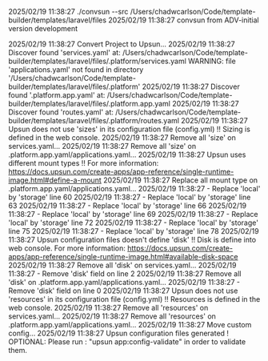2025/02/19 11:38:27 ./convsun --src /Users/chadwcarlson/Code/template-builder/templates/laravel/files
2025/02/19 11:38:27 
convsun from ADV-initial version development

2025/02/19 11:38:27 Convert Project to Upsun...
2025/02/19 11:38:27 Discover found 'services.yaml' at: /Users/chadwcarlson/Code/template-builder/templates/laravel/files/.platform/services.yaml
WARNING: file 'applications.yaml' not found in directory '/Users/chadwcarlson/Code/template-builder/templates/laravel/files/.platform'
2025/02/19 11:38:27 Discover found '.platform.app.yaml' at: /Users/chadwcarlson/Code/template-builder/templates/laravel/files/.platform.app.yaml
2025/02/19 11:38:27 Discover found 'routes.yaml' at: /Users/chadwcarlson/Code/template-builder/templates/laravel/files/.platform/routes.yaml
2025/02/19 11:38:27 Upsun does not use 'sizes' in its configuration file (config.yml) !!
	Sizing is defined in the web console.
2025/02/19 11:38:27 Remove all 'size' on services.yaml...
2025/02/19 11:38:27 Remove all 'size' on .platform.app.yaml/applications.yaml...
2025/02/19 11:38:27 Upsun uses different mount types !!
	For more information: https://docs.upsun.com/create-apps/app-reference/single-runtime-image.html#define-a-mount
2025/02/19 11:38:27 Replace all mount type on .platform.app.yaml/applications.yaml...
2025/02/19 11:38:27 - Replace 'local' by 'storage' line 60
2025/02/19 11:38:27 - Replace 'local' by 'storage' line 63
2025/02/19 11:38:27 - Replace 'local' by 'storage' line 66
2025/02/19 11:38:27 - Replace 'local' by 'storage' line 69
2025/02/19 11:38:27 - Replace 'local' by 'storage' line 72
2025/02/19 11:38:27 - Replace 'local' by 'storage' line 75
2025/02/19 11:38:27 - Replace 'local' by 'storage' line 78
2025/02/19 11:38:27 Upsun configuration files doesn't define 'disk' !!
	Disk is define into web console.
	For more information: https://docs.upsun.com/create-apps/app-reference/single-runtime-image.html#available-disk-space
2025/02/19 11:38:27 Remove all 'disk' on services.yaml...
2025/02/19 11:38:27 - Remove 'disk' field on line 2
2025/02/19 11:38:27 Remove all 'disk' on .platform.app.yaml/applications.yaml...
2025/02/19 11:38:27 - Remove 'disk' field on line 0
2025/02/19 11:38:27 Upsun does not use 'resources' in its configuration file (config.yml) !!
	Resources is defined in the web console.
2025/02/19 11:38:27 Remove all 'resources' on services.yaml...
2025/02/19 11:38:27 Remove all 'resources' on .platform.app.yaml/applications.yaml...
2025/02/19 11:38:27 Move custom config...
2025/02/19 11:38:27 Upsun configuration files generated !
	OPTIONAL: Please run : "upsun app:config-validate" in order to validate them.
